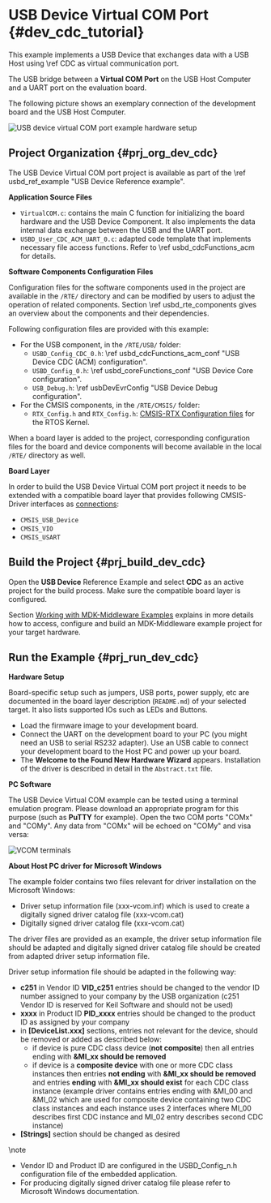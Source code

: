 # USB Device Virtual COM Port {#dev_cdc_tutorial}

This example implements a USB Device that exchanges data with a USB Host using \ref CDC as virtual communication port.

The USB bridge between a **Virtual COM Port** on the USB Host Computer and a UART port on the evaluation board.

The following picture shows an exemplary connection of the development board and the USB Host Computer.

![USB device virtual COM port example hardware setup](cdc_dev_example_setup.png)

## Project Organization {#prj_org_dev_cdc}

The USB Device Virtual COM port project is available as part of the \ref usbd_ref_example "USB Device Reference example".

**Application Source Files**

 - `VirtualCOM.c`: contains the main C function for initializing the board hardware and the USB Device Component. It also implements the data internal data exchange between the USB and the UART port.
 - `USBD_User_CDC_ACM_UART_0.c`: adapted code template that implements necessary file access functions. Refer to \ref usbd_cdcFunctions_acm for details.

**Software Components Configuration Files**

Configuration files for the software components used in the project are available in the `/RTE/` directory and can be modified by users to adjust the operation of related components. Section \ref usbd_rte_components gives an overview about the components and their dependencies.

Following configuration files are provided with this example:

 - For the USB component, in the `/RTE/USB/` folder:
   - `USBD_Config_CDC_0.h`: \ref usbd_cdcFunctions_acm_conf "USB Device CDC (ACM) configuration".
   - `USBD_Config_0.h`: \ref usbd_coreFunctions_conf "USB Device Core configuration".
   - `USB_Debug.h`: \ref usbDevEvrConfig "USB Device Debug configuration".
 - For the CMSIS components, in the `/RTE/CMSIS/` folder:
   - `RTX_Config.h` and `RTX_Config.h`: [CMSIS-RTX Configuration files](https://arm-software.github.io/CMSIS-RTX/latest/config_rtx5.html) for the RTOS Kernel.

When a board layer is added to the project, corresponding configuration files for the board and device components will become available in the local `/RTE/` directory as well.

**Board Layer**

In order to build the USB Device Virtual COM port project it needs to be extended with a compatible board layer that provides following CMSIS-Driver interfaces as [connections](https://github.com/Open-CMSIS-Pack/cmsis-toolbox/blob/main/docs/ReferenceApplications.md#connections):
 - `CMSIS_USB_Device`
 - `CMSIS_VIO`
 - `CMSIS_USART`

## Build the Project {#prj_build_dev_cdc}

Open the **USB Device** Reference Example and select **CDC** as an active project for the build process. Make sure the compatible board layer is configured.

Section [Working with MDK-Middleware Examples](../General/working_with_examples.html) explains in more details how to access, configure and build an MDK-Middleware example project for your target hardware.


## Run the Example {#prj_run_dev_cdc}

**Hardware Setup**

Board-specific setup such as jumpers, USB ports, power supply, etc are documented in the board layer description (`README.md`) of your selected target. It also lists supported IOs such as LEDs and Buttons.

 - Load the firmware image to your development board.
 - Connect the UART on the development board to your PC (you might need an USB to serial RS232 adapter). Use an USB cable to connect your development board to the Host PC and power up your board.
 - The **Welcome to the Found New Hardware Wizard** appears. Installation of the driver is described in detail in the `Abstract.txt` file.

**PC Software**

The USB Device Virtual COM example can be tested using a terminal emulation program. Please download an appropriate program for this purpose (such as **PuTTY** for example). Open the two COM ports "COMx" and "COMy". Any data from "COMx" will be echoed on "COMy" and visa versa:

![VCOM terminals](vcom_terminals.png)

**About Host PC driver for Microsoft Windows**

The example folder contains two files relevant for driver installation on the Microsoft Windows:

 - Driver setup information file (xxx-vcom.inf) which is used to create a digitally signed driver catalog file (xxx-vcom.cat)
 - Digitally signed driver catalog file (xxx-vcom.cat)

The driver files are provided as an example, the driver setup information file should be adapted and digitally signed driver catalog file
should be created from adapted driver setup information file.

Driver setup information file should be adapted in the following way:

 - **c251** in Vendor ID **VID_c251** entries should be changed to the vendor ID number assigned to your company by the USB organization
  (c251 Vendor ID is reserved for Keil Software and should not be used)
 - **xxxx** in Product ID **PID_xxxx** entries should be changed to the product ID as assigned by your company
 - in **[DeviceList.xxx]** sections, entries not relevant for the device, should be removed or added as described below:
   - if device is pure CDC class device (**not composite**) then all entries ending with **&MI_xx should be removed**
   - if device is a **composite device** with one or more CDC class instances then entries **not ending** with **&MI_xx should be removed** and entries **ending** with **&MI_xx should exist** for each CDC class instance (example driver contains entries ending with &MI_00 and &MI_02 which are used for composite device containing
     two CDC class instances and each instance uses 2 interfaces where MI_00 describes first CDC instance and
     MI_02 entry describes second CDC instance)
 - **[Strings]** section should be changed as desired

\note
 - Vendor ID and Product ID are configured in the USBD_Config_n.h configuration file of the embedded application.
 - For producing digitally signed driver catalog file please refer to Microsoft Windows documentation.